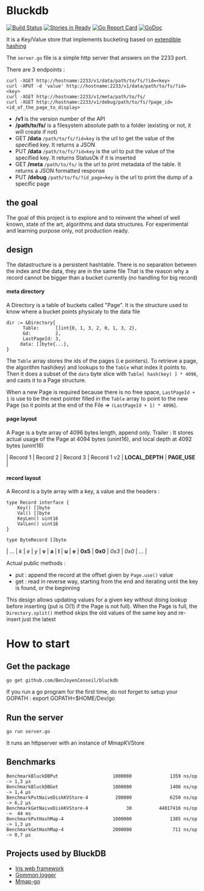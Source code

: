 # Bluckdb

[![Build Status](https://travis-ci.org/BenJoyenConseil/bluckdb.svg?branch=master)](https://travis-ci.org/BenJoyenConseil/bluckdb) [![Stories in Ready](https://badge.waffle.io/BenJoyenConseil/bluckdb.png?label=ready&title=Ready)](https://waffle.io/BenJoyenConseil/bluckdb) [![Go Report Card](https://goreportcard.com/badge/github.com/BenJoyenConseil/bluckdb)](https://goreportcard.com/report/github.com/BenJoyenConseil/bluckdb) [![GoDoc](https://godoc.org/github.com/BenJoyenConseil/bluckdb?status.svg)](https://godoc.org/github.com/BenJoyenConseil/bluckdb)

It is a Key/Value store that implements bucketing based on [extendible hashing](https://en.wikipedia.org/wiki/Extendible_hashing)

The ``server.go`` file is a simple http server that answers on the 2233 port.


There are 3 endpoints :

    curl -XGET http://hostname:2233/v1/data/path/to/fs/?id=<key>
    curl -XPUT -d 'value' http://hostname:2233/v1/data/path/to/fs/?id=<key>
    curl -XGET http://hostname:2233/v1/meta/path/to/fs/
    curl -XGET http://hostname:2233/v1/debug/path/to/fs/?page_id=<id_of_the_page_to_display>


+ **/v1** is the version number of the API
+ **/path/to/fs/** is a filesystem absolute path to a folder (existing or not, it will create if not)
+ GET **/data** ```/path/to/fs/?id=key``` is the url to get the value of the specified key. It returns a JSON
+ PUT **/data** ```/path/to/fs/?id=key``` is the url to put the value of the specified key. It returns StatusOk if it is inserted
+ GET **/meta** ```/path/to/fs/``` is the url to print metadata of the table. It returns a JSON formatted response
+ PUT **/debug** ```/path/to/fs/?id_page=key``` is the url to print the dump of a specific page

## the goal

The goal of this project is to explore and to reinvent the wheel of well known, state of the art, algorithms and data structures.
For experimental and learning purpose only, not production ready.


## design

The datastructure is a persistent hashtable. 
There is no separation between the index and the data, they are in the same file
That is the reason why a record cannot be bigger than a bucket currently (no handling for big record)

#### meta directory 

A Directory is a table of buckets called "Page". 
It is the structure used to know where a bucket points physicaly to the data file 

    dir := &Directory{
          Table:      []int{0, 1, 3, 2, 0, 1, 3, 2},
          Gd:         2,
          LastPageId: 3,
       	 data: []byte{...},
    }

The ```Table``` array stores the ids of the pages (i.e pointers). To retrieve a page, the algorithm
hash(key) and lookups to the ```Table``` what index it points to. Then it does a subset
of the ```data``` byte slice with ```Table[ hash(key) ] * 4096```, and casts it to a Page structure.

When a new Page is required because there is no free space, ```LastPageId + 1``` is use to be the next 
pointer filled in the ```Table``` array to point to the new Page (so it points at the end of the File => ```(LastPageId + 1) * 4096```).

#### page layout
A Page is a byte array of 4096 bytes length, append only. 
Trailer : It stores actual usage of the Page at 4094 bytes (unint16), and local depth at 4092 bytes (unint16)

| Record 1 | Record 2 | Record 3 | Record 1 v2 | **LOCAL_DEPTH** | **PAGE_USE** |  

#### record layout

A Record is a byte array with a key, a value and the headers :
 
    type Record interface {
        Key() []byte
        Val() []byte
        KeyLen() uint16
        ValLen() uint16
    }
    
    type ByteRecord []byte


| ... | *k* | *e* | *y* | **v** | **a** | **l** | **u** | **e** | **0x5** | **0x0** | *0x3* | *0x0* | ... |


Actual public methods :

* put : append the record at the offset given by `Page.use()` value
* get : read in reverse way, starting from the end and iterating until the key is found, or the beginning

This design allows updating values for a given key without doing lookup before inserting (put is O(1) if the Page is not full). When the Page is full, the `Directory.split()` method skips the old values of the same key and re-insert just the latest

# How to start

## Get the package

    go get github.com/BenJoyenConseil/bluckdb

If you run a go program for the first time, do not forget to setup your GOPATH : export GOPATH=$HOME/Dev/go

## Run the server

    go run server.go

It runs an httpserver with an instance of MmapKVStore

## Benchmarks
    
    BenchmarkBluckDBPut                    1000000	            1359 ns/op   -> 1,3 µs
    BenchmarkBluckDBGet                    1000000	            1406 ns/op   -> 1,4 µs
    BenchmarkPutNaiveDiskKVStore-4          200000              6250 ns/op   -> 6,2 µs
    BenchmarkGetNaiveDiskKVStore-4              30          44017416 ns/op   ->  44 ms
    BenchmarkPutHashMap-4                  1000000              1385 ns/op   -> 1,3 µs
    BenchmarkGetHashMap-4                  2000000               711 ns/op   -> 0,7 µs


## Projects used by BluckDB

 * [Iris web framework](github.com/kataras/iris)
 * [Gommon logger](github.com/labstack/gommon/log)
 * [Mmap-go](github.com/edsrzf/mmap-go)